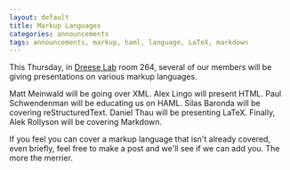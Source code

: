 ```yaml
---
layout: default
title: Markup Languages
categories: announcements
tags: announcements, markup, haml, language, LaTeX, markdown
---
```

This Thursday, in [Dreese Lab](http://www.osu.edu/map/building.php?building=279) room 264, several of our members will be giving presentations on various markup languages.

Matt Meinwald will be going over XML. Alex Lingo will present HTML. Paul Schwendenman will be educating us on HAML. Silas Baronda will be covering reStructuredText. Daniel Thau will be presenting LaTeX. Finally, Alek Rollyson will be covering Markdown.

If you feel you can cover a markup language that isn't already covered, even briefly, feel free to make a post and we'll see if we can add you. The more the merrier.
